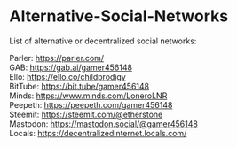 # Alternative-Social-Networks
List of alternative or decentralized social networks:

Parler: https://parler.com/  
GAB: https://gab.ai/gamer456148  
Ello: https://ello.co/childprodigy  
BitTube: https://bit.tube/gamer456148  
Minds: https://www.minds.com/LoneroLNR  
Peepeth: https://peepeth.com/gamer456148  
Steemit: https://steemit.com/@etherstone  
Mastodon: https://mastodon.social/@gamer456148  
Locals: https://decentralizedinternet.locals.com/
